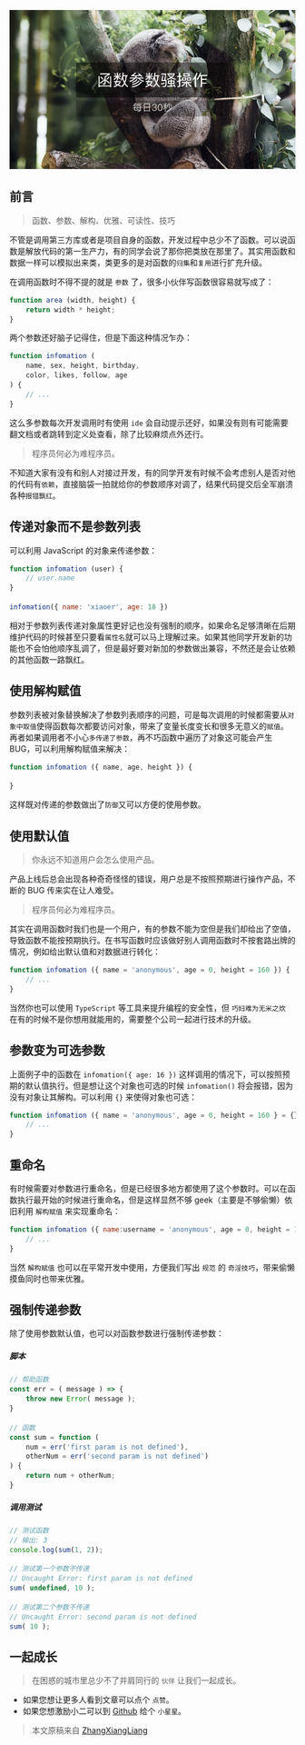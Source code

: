 <!-- # 函数参数骚操作 -->

![封面](../images/function-params/poster.png)

## 前言

> 函数、参数、解构、优雅、可读性、技巧

不管是调用第三方库或者是项目自身的函数，开发过程中总少不了函数。可以说函数是解放代码的第一生产力，有的同学会说了那你把类放在那里了。其实用函数和数据一样可以模拟出来类，类更多的是对函数的`归集`和`复用`进行扩充升级。

在调用函数时不得不提的就是 `参数` 了，很多小伙伴写函数很容易就写成了：

```javascript
function area (width, height) {  
    return width * height;
}
```

两个参数还好脑子记得住，但是下面这种情况乍办：

```javascript
function infomation (
    name, sex, height, birthday, 
    color, likes, follow, age
) {
    // ...
}
```

这么多参数每次开发调用时有使用 `ide` 会自动提示还好，如果没有则有可能需要翻文档或者跳转到定义处查看，除了比较麻烦点外还行。

> 程序员何必为难程序员。

不知道大家有没有和别人对接过开发，有的同学开发有时候不会考虑别人是否对他的代码有`依赖`，直接脑袋一拍就给你的参数顺序对调了，结果代码提交后全军崩溃各种`报错飘红`。

## 传递对象而不是参数列表

可以利用 JavaScript 的对象来传递参数：

```javascript
function infomation (user) {
    // user.name
}

infomation({ name: 'xiaoer', age: 18 })
```

相对于参数列表传递对象属性更好记也没有强制的顺序，如果命名足够清晰在后期维护代码的时候甚至只要看`属性名`就可以马上理解过来。如果其他同学开发新的功能也不会怕他顺序乱调了，但是最好要对新加的参数做出兼容，不然还是会让依赖的其他函数一路飘红。

## 使用解构赋值

参数列表被对象替换解决了参数列表顺序的问题，可是每次调用的时候都需要从`对象中取值`使得函数每次都要访问对象，带来了变量长度变长和很多无意义的`赋值`。再者如果调用者不小心`多传递了参数`，再不巧函数中遍历了对象这可能会产生BUG，可以利用解构赋值来解决：

```javascript
function infomation ({ name, age, height }) {

}
```

这样既对传递的参数做出了`防御`又可以方便的使用参数。

## 使用默认值

> 你永远不知道用户会怎么使用产品。

产品上线后总会出现各种奇奇怪怪的错误，用户总是不按照预期进行操作产品，不断的 BUG 传来实在让人难受。

> 程序员何必为难程序员。

其实在调用函数时我们也是一个用户，有的参数不能为空但是我们却给出了空值，导致函数不能按预期执行。在书写函数时应该做好别人调用函数时不按套路出牌的情况，例如给出默认值和对数据进行转化：
```javascript
function infomation ({ name = 'anonymous', age = 0, height = 160 }) {
    // ...
}
```

当然你也可以使用 `TypeScript` 等工具来提升编程的安全性，但 `巧妇难为无米之炊` 在有的时候不是你想用就能用的，需要整个公司一起进行技术的升级。

## 参数变为可选参数

上面例子中的函数在 `infomation({ age: 16 })` 这样调用的情况下，可以按照预期的默认值执行。但是想让这个对象也可选的时候 `infomation()` 将会报错，因为没有对象让其解构。可以利用 `{}` 来使得对象也可选：

```javascript
function infomation ({ name = 'anonymous', age = 0, height = 160 } = {}) {
    // ...
}
```

## 重命名

有时候需要对参数进行重命名，但是已经很多地方都使用了这个参数时。可以在函数执行最开始的时候进行重命名，但是这样显然不够 geek（主要是不够偷懒）依旧利用 `解构赋值` 来实现重命名：

```javascript
function infomation ({ name:username = 'anonymous', age = 0, height = 160 } = {}) {
    // ...
}
```

当然 `解构赋值` 也可以在平常开发中使用，方便我们写出 `规范` 的 `奇淫技巧`，带来偷懒摸鱼同时也带来优雅。

## 强制传递参数

除了使用参数默认值，也可以对函数参数进行强制传递参数：

##### 脚本

```javascript
// 帮助函数
const err = ( message ) => {
    throw new Error( message );
}

// 函数
const sum = function (
    num = err('first param is not defined'), 
    otherNum = err('second param is not defined')
) {
    return num + otherNum;
}
```

##### 调用测试

```javascript
// 测试函数
// 输出: 3
console.log(sum(1, 2));

// 测试第一个参数不传递
// Uncaught Error: first param is not defined
sum( undefined, 10 );

// 测试第二个参数不传递
// Uncaught Error: second param is not defined
sum( 10 );
```

## 一起成长

> 在困惑的城市里总少不了并肩同行的 `伙伴` 让我们一起成长。

* 如果您想让更多人看到文章可以点个 `点赞`。
* 如果您想激励小二可以到 [Github](https://github.com/zhangxiangliang/30-seconds-for-everyday) 给个 `小星星`。

> 本文原稿来自 [ZhangXiangLiang](https://github.com/zhangxiangliang)